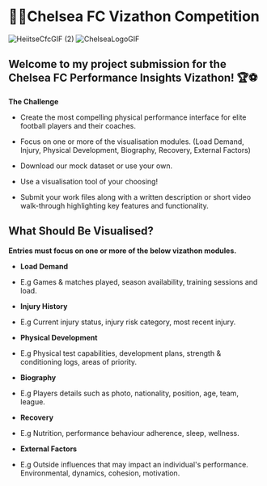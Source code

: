 # 🩵💙Chelsea FC Vizathon Competition 
![HeiitseCfcGIF (2)](https://github.com/user-attachments/assets/d19510da-61d4-43f2-864f-615fb747c79c) ![ChelseaLogoGIF](https://github.com/user-attachments/assets/9495d426-4371-4997-8a62-37bedabfc475)

## Welcome to my project submission for the Chelsea FC Performance Insights Vizathon! 🏆⚽

**The Challenge**

* Create the most compelling physical performance interface for elite football players and their coaches.

* Focus on one or more of the visualisation modules. (Load Demand, Injury, Physical Development, Biography, Recovery, External Factors)

* Download our mock dataset or use your own.

* Use a visualisation tool of your choosing!

* Submit your work files along with a written description or short video walk-through highlighting key features and functionality.

## What Should Be Visualised?

**Entries must focus on one or more of the below vizathon modules.**

* **Load Demand**
* E.g Games & matches played, season availability, training sessions and load.

* **Injury History**
* E.g Current injury status, injury risk category, most recent injury.

* **Physical Development**
* E.g Physical test capabilities, development plans, strength & conditioning logs, areas of priority.

* **Biography**
* E.g Players details such as photo, nationality, position, age, team, league.

* **Recovery**
* E.g Nutrition, performance behaviour adherence, sleep, wellness.

* **External Factors**
* E.g Outside influences that may impact an individual's performance. Environmental, dynamics, cohesion, motivation.
